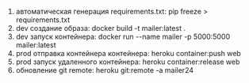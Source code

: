 1. автоматическая генерация requirements.txt:  pip freeze > requirements.txt 
2. dev создание образа: docker build -t mailer:latest .
3. dev запуск контейнера: docker run --name mailer -p 5000:5000 mailer:latest
4. prod отправка контейнера контейнера: heroku container:push web
5. prod запуск удаленного контейнера: heroku container:release web
6. обновление git remote: heroku git:remote -a mailer24
